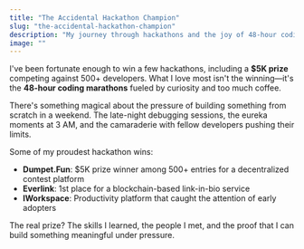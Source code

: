 ```yaml
---
title: "The Accidental Hackathon Champion"
slug: "the-accidental-hackathon-champion"
description: "My journey through hackathons and the joy of 48-hour coding marathons"
image: ""
---
```


I've been fortunate enough to win a few hackathons, including a **$5K prize** competing against 500+ developers. What I love most isn't the winning—it's the **48-hour coding marathons** fueled by curiosity and too much coffee.

There's something magical about the pressure of building something from scratch in a weekend. The late-night debugging sessions, the eureka moments at 3 AM, and the camaraderie with fellow developers pushing their limits.

Some of my proudest hackathon wins:

- **Dumpet.Fun**: $5K prize winner among 500+ entries for a decentralized contest platform
- **Everlink**: 1st place for a blockchain-based link-in-bio service
- **IWorkspace**: Productivity platform that caught the attention of early adopters

The real prize? The skills I learned, the people I met, and the proof that I can build something meaningful under pressure.

